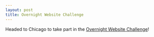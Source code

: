 ```yaml
---
layout: post
title: Overnight Website Challenge
---
```


Headed to Chicago to take part in the [Overnight Website Challenge](http://chi2011.overnightwebsitechallenge.com/)!